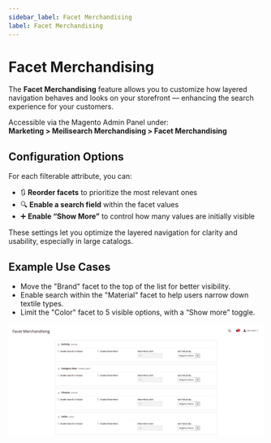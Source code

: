 ```yaml
---
sidebar_label: Facet Merchandising
label: Facet Merchandising
---
```


# Facet Merchandising

The **Facet Merchandising** feature allows you to customize how layered navigation behaves and looks on your storefront — enhancing the search experience for your customers.

Accessible via the Magento Admin Panel under:  
**Marketing > Meilisearch Merchandising > Facet Merchandising**

## Configuration Options

For each filterable attribute, you can:

- 🔃 **Reorder facets** to prioritize the most relevant ones
- 🔍 **Enable a search field** within the facet values
- ➕ **Enable “Show More”** to control how many values are initially visible

These settings let you optimize the layered navigation for clarity and usability, especially in large catalogs.

## Example Use Cases

- Move the "Brand" facet to the top of the list for better visibility.
- Enable search within the "Material" facet to help users narrow down textile types.
- Limit the "Color" facet to 5 visible options, with a “Show more” toggle.

![Magento Admin Facets Merchandising](/img/introduction/facet-merchandising.png)